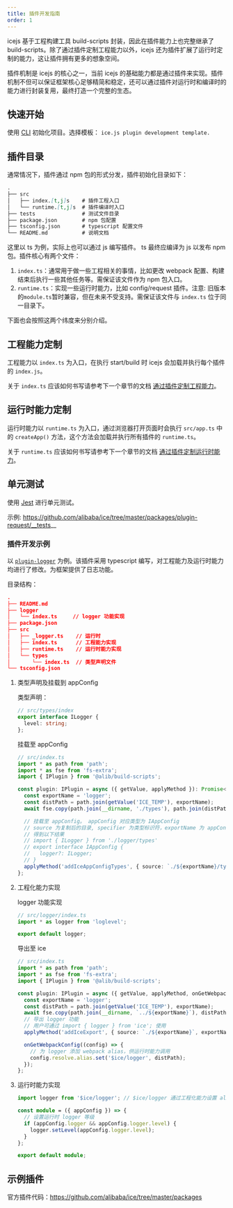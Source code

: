 ```yaml
---
title: 插件开发指南
order: 1
---
```


icejs 基于工程构建工具 build-scripts 封装，因此在插件能力上也完整继承了 build-scripts。除了通过插件定制工程能力以外，icejs 还为插件扩展了运行时定制的能力，这让插件拥有更多的想象空间。

插件机制是 icejs 的核心之一，当前 icejs 的基础能力都是通过插件来实现。插件机制不但可以保证框架核心足够精简和稳定，还可以通过插件对运行时和编译时的能力进行封装复用，最终打造一个完整的生态。

## 快速开始

使用 [CLI](/docs/guide/start#使用%20CLI) 初始化项目。选择模板： `ice.js plugin development template.`

## 插件目录

通常情况下，插件通过 npm 包的形式分发，插件初始化目录如下：

```md
.
├── src
│   ├── index.[t,j]s    # 插件工程入口
│   └── runtime.[t,j]s  # 插件编译时入口
├── tests               # 测试文件目录
├── package.json        # npm 包配置
├── tsconfig.json       # typescript 配置文件
└── README.md           # 说明文档
```

这里以 ts 为例，实际上也可以通过 js 编写插件。 ts 最终应编译为 js 以发布 npm 包。插件核心有两个文件：

1. `index.ts`：通常用于做一些工程相关的事情，比如更改 webpack 配置、构建结束后执行一些其他任务等。需保证该文件作为 npm 包入口。
2. `runtime.ts`：实现一些运行时能力，比如 config/request 插件。注意: 旧版本的`module.ts`暂时兼容，但在未来不受支持。需保证该文件与 `index.ts` 位于同一目录下。

下面也会按照这两个纬度来分别介绍。

## 工程能力定制

工程能力以 `index.ts` 为入口，在执行 start/build 时 icejs 会加载并执行每个插件的 `index.js`。

关于 `index.ts` 应该如何书写请参考下一个章节的文档 [通过插件定制工程能力](/docs/guide/develop/plugin-build.md)。

## 运行时能力定制

运行时能力以 `runtime.ts` 为入口，通过浏览器打开页面时会执行 `src/app.ts` 中的 `createApp()` 方法，这个方法会加载并执行所有插件的 `runtime.ts`。

关于 `runtime.ts` 应该如何书写请参考下一个章节的文档 [通过插件定制运行时能力](/docs/guide/develop/plugin-runtime.md)。

## 单元测试

使用 [Jest](https://github.com/facebook/jest) 进行单元测试。

示例: https://github.com/alibaba/ice/tree/master/packages/plugin-request/__tests__

### 插件开发示例

以 [`plugin-logger`](https://github.com/alibaba/ice/tree/master/packages/plugin-logger) 为例。该插件采用 typescript 编写，对工程能力及运行时能力均进行了修改。为框架提供了日志功能。

目录结构：

```json
.
├── README.md
├── logger
│   └── index.ts     // logger 功能实现
├── package.json
├── src
│   ├── _logger.ts    // 运行时
│   ├── index.ts      // 工程能力实现
│   ├── runtime.ts    // 运行时能力实现
│   └── types
│       └── index.ts  // 类型声明文件
└── tsconfig.json
```

1. 类型声明及挂载到 appConfig

   类型声明：

   ```typescript
   // src/types/index
   export interface ILogger {
     level: string;
   };
   ```

   挂载至 appConfig

   ```typescript
   // src/index.ts
   import * as path from 'path';
   import * as fse from 'fs-extra';
   import { IPlugin } from '@alib/build-scripts';
   
   const plugin: IPlugin = async ({ getValue, applyMethod }): Promise<void> => {
     const exportName = 'logger';
     const distPath = path.join(getValue('ICE_TEMP'), exportName);
     await fse.copy(path.join(__dirname, './types'), path.join(distPath, 'types')); // 复制类型声明文件
   
     // 挂载至 appConfig。 appConfig 对应类型为 IAppConfig
     // source 为复制后的目录, specifier 为类型标识符，exportName 为 appConfig 类型名
     // 得到以下结果
     // import { ILogger } from './logger/types'
     // export interface IAppConfig {
     //   logger?: ILogger;
     // }
     applyMethod('addIceAppConfigTypes', { source: `./${exportName}/types`, specifier: '{ ILogger }', exportName: `${exportName}?: ILogger` });
   };
   ```

2. 工程化能力实现

   logger 功能实现
   
   ```typescript
   // src/logger/index.ts
   import * as logger from 'loglevel';
   
   export default logger;
   ```
   
   导出至 ice
   
   ```typescript
   // src/index.ts
   import * as path from 'path';
   import * as fse from 'fs-extra';
   import { IPlugin } from '@alib/build-scripts';
   
   const plugin: IPlugin = async ({ getValue, applyMethod, onGetWebpackConfig }): Promise<void> => {
     const exportName = 'logger';
     const distPath = path.join(getValue('ICE_TEMP'), exportName);
     await fse.copy(path.join(__dirname, `../${exportName}`), distPath);
     // 导出 logger 功能
     // 用户可通过 import { logger } from 'ice'; 使用
     applyMethod('addIceExport', { source: `./${exportName}`, exportName });
   
     onGetWebpackConfig((config) => {
       // 为 logger 添加 webpack alias，供运行时能力调用
       config.resolve.alias.set('$ice/logger', distPath);
     });
   };
   ```

3. 运行时能力实现

   ```typescript
   import logger from '$ice/logger'; // $ice/logger 通过工程化能力设置 alias
   
   const module = ({ appConfig }) => {
     // 设置运行时 logger 等级
     if (appConfig.logger && appConfig.logger.level) {
       logger.setLevel(appConfig.logger.level);
     }
   };
   
   export default module;
   ```

## 示例插件

官方插件代码：https://github.com/alibaba/ice/tree/master/packages
